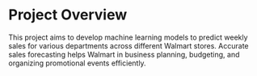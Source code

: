# Project Overview

This project aims to develop machine learning models to predict weekly sales for various departments across different Walmart stores. Accurate sales forecasting helps Walmart in business planning, budgeting, and organizing promotional events efficiently.

